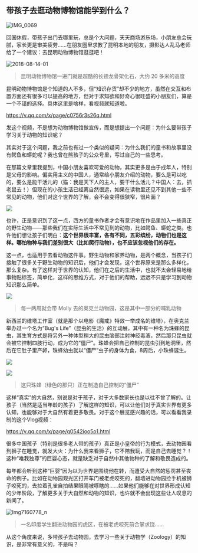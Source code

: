 ## 带孩子去逛动物博物馆能学到什么？

![IMG_0069](https://i.imgur.com/UtYyP47.jpg)

回国休假，带孩子出门去哪里玩，总是个大问题，天天商场游乐场，小朋友总会玩腻，家长更是审美疲劳……在朋友圈里求教了昆明本地的朋友，摄影达人乱马老师给了一个建议：去昆明动物博物馆逛逛吧！

![2018-08-14-01](https://i.imgur.com/KYEUVQz.jpg)

> 昆明动物博物馆一进门就是超酷的长颈龙骨架化石，大约 20 多米的高度

昆明动物博物馆是个知道的人不多，但“知识存货”却不少的地方，虽然在交互和布置方面还有很多可以提高的地方，但对于求知欲和好奇心很旺盛的小朋友们，算是一个不错的选择。具体这里是啥样，看视频就知道啦。

https://v.qq.com/x/page/c0756r3s26q.html


发这个视频，不是想为动物博物馆做宣传，而是想提出一个问题：为什么要带孩子学习关于动物的知识呢？

其实对于这个问题，我之前也有过一个类似的疑问：为什么我们的童书和故事里没有鳄鱼和蟒蛇呢？我也曾在熊孩子的公众号里，写过自己的一些思考。

在那篇文章里我提到，中国小朋友喜欢可爱的动物，其实更多是由于成年人，特别是父母的影响。偏实用主义的中国人，通常给小朋友介绍的动物，要么是可以吃的，要么是能干活儿的（猫：我是天下人的主人，要干什么活儿？中国人：去，抓老鼠去！）但现在的小孩生活已经离自然很远，如果在读物里还见不到其他一些不常见的动物，他们对这个世界的了解，会不会变得很狭窄，很片面？

![](https://i.imgur.com/nkuzejO.jpg)

也许，正是意识到了这一点，西方的童书作者才会有意识地在作品里加入一些真正的野生动物——那些我们在实际生活中不常见到的动物，比如鳄鱼、蟒蛇之类。也许他们想让孩子们明白：**这个世界很丰富，各有不同，五彩缤纷，动物们也是这样。哪怕物种与我们差别很大（比如爬行动物），也不应该忽视他们的存在。**

这一点，也适用于去看动物这件事。野生动物和家养动物，是两个概念，当孩子们接触了很多关于野生动物的知识后，他们才会发现，这个世界原来是那么多样化，那么复杂。有了这样对于世界的认知，他们在之后的生活中，也就不太会轻易地给事物贴标签，简单化，这样的思维方式，对于他们的帮助，远远不只是学习到动物知识那么简单。

![](https://i.imgur.com/57E9rwE.jpg)

> 每一两周就会带 Molly 去的奥克兰动物园，这是其中一部分的哺乳动物

新西兰的维塔工作室（就是那个以电影《魔戒》特效一举成名的维塔），在奥克兰举办过一个名为“Bug's Life”（昆虫的生活）的互动展，其中有一种名为珠蜂的昆虫，其生育方式是将另外一种体型稍大的昆虫脑部注射神经毒液，然后那只昆虫就会被它控制四肢行动，成为它的“僵尸”。珠蜂会把自己控制的昆虫引到地洞里，然后在它肚子里产卵，珠蜂幼虫就以“僵尸”虫子的身体为食，8周后，小珠蜂诞生。

![](https://i.imgur.com/FxUsOFS.jpg)

![](https://i.imgur.com/nmQXTHA.jpg)

> 这只珠蜂（绿色的那只）正在制造自己控制的“僵尸”

这样“真实”的大自然，别说是对于孩子，对于大多数家长也是以往不曾了解的。让孩子（当然是适当年龄的孩子）了解这样的知识，可以让他们对于真实世界有更多认知，也能够对于大自然有着更多敬畏。对于这个展览感兴趣的话，可以看看我录制的这个Vlog视频：

https://v.qq.com/x/page/q0542ioo5o1.html

很多中国孩子（特别是很多老人带的孩子）真正是小皇帝的行为模式，去动物园看到狮子在睡觉，就发大火：为什么我来看狮子，它不陪我玩，而是自己去睡觉？！这种“唯我独尊”的巨婴心态，就是缺乏对于自然中其他物种的了解和敬畏造成的。

每年都会听到这种“巨婴”因为以为世界是围绕他在转，而遭受大自然的惩罚甚至丧命的例子。比如在动物园观光区打开车门被老虎咬死的，翻墙进动物园捡手机被狮子咬死的，去拉着孔雀自拍结果眼睛被啄瞎的……如果他们能够在对世界形成认知的少年阶段，了解更多关于大自然和动物的知识，也许就不会出现这些让人叹息的新闻了。

![Img7160778_n](https://i.imgur.com/CWw5652.jpg)

> 一名印度学生翻进动物园的虎区，在被老虎咬死前合掌求饶……

从这个角度来说，多带孩子去动物园，去学习一些关于动物学（Zoology）的知识，是非常有意义的，不是吗？